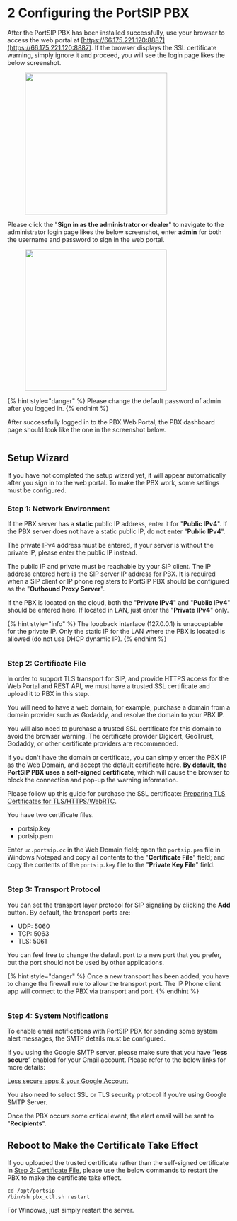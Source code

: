 # 2 Configuring the PortSIP PBX

After the PortSIP PBX has been installed successfully, use your browser to access the web portal at [https://66.175.221.120:8887](https://66.175.221.120:8887). If the browser displays the SSL certificate warning, simply ignore it and proceed, you will see the login page likes the below screenshot.

<figure><img src="../.gitbook/assets/login-1.png" alt="" width="321"><figcaption></figcaption></figure>

Please click the "**Sign in as the administrator or dealer**" to navigate to the administrator login page likes the below screenshot, enter **admin** for both the username and password to sign in the web portal.

<figure><img src="../.gitbook/assets/login-2.png" alt="" width="320"><figcaption></figcaption></figure>

{% hint style="danger" %}
Please change the default password of admin after you logged in.
{% endhint %}

After successfully logged in to the PBX Web Portal, the PBX dashboard page should look like the one in the screenshot below.

<figure><img src="../.gitbook/assets/pbx_admin_portal.png" alt=""><figcaption></figcaption></figure>

## Setup Wizard

If you have not completed the setup wizard yet, it will appear automatically after you sign in to the web portal. To make the PBX work, some settings must be configured.

### Step 1: Network Environment

If the PBX server has a **static** public IP address, enter it for "**Public IPv4**". If the PBX server does not have a static public IP, do not enter "**Public IPv4**".

The private IPv4 address must be entered, if your server is without the private IP, please enter the public IP instead.&#x20;

The public IP and private must be reachable by your SIP client. The IP address entered here is the SIP server IP address for PBX. It is required when a SIP client or IP phone registers to PortSIP PBX should be configured as the "**Outbound Proxy Server**".

If the PBX is located on the cloud, both the "**Private IPv4**" and  "**Public IPv4**" should be entered here. If located in LAN, just enter the "**Private IPv4**" only.

{% hint style="info" %}
The loopback interface (127.0.0.1) is unacceptable for the private IP. Only the static IP for the LAN where the PBX is located is allowed (do not use DHCP dynamic IP).&#x20;
{% endhint %}

<figure><img src="../.gitbook/assets/setup_wizard_1.png" alt=""><figcaption></figcaption></figure>

### Step 2: Certificate File

In order to support TLS transport for SIP, and provide HTTPS access for the Web Portal and REST API, we must have a trusted SSL certificate and upload it to PBX in this step.

You will need to have a web domain, for example, purchase a domain from a domain provider such as Godaddy, and resolve the domain to your PBX IP.

You will also need to purchase a trusted SSL certificate for this domain to avoid the browser warning. The certificate provider Digicert, GeoTrust, Godaddy, or other certificate providers are recommended.&#x20;

If you don't have the domain or certificate, you can simply enter the PBX IP as the Web Domain, and accept the default certificate here. **By default, the PortSIP PBX uses a self-signed certificate**, which will cause the browser to block the connection and pop-up the warning information.

Please follow up this guide for purchase the SSL certificate: [Preparing TLS Certificates for TLS/HTTPS/WebRTC](certificates-for-tls-https-webrtc/).

You have two certificate files.

* portsip.key
* portsip.pem

Enter `uc.portsip.cc` in the Web Domain field; open the `portsip.pem` file in Windows Notepad and copy all contents to the "**Certificate File**" field; and copy the contents of the `portsip.key` file to the "**Private Key File**" field.&#x20;

<figure><img src="../.gitbook/assets/setup_wizard_2.png" alt=""><figcaption></figcaption></figure>

### Step 3: Transport Protocol

You can set the transport layer protocol for SIP signaling by clicking the **Add** button. By default, the transport ports are:

* UDP: 5060
* TCP: 5063
* TLS: 5061

You can feel free to change the default port to a new port that you prefer, but the port should not be used by other applications.

{% hint style="danger" %}
Once a new transport has been added, you have to change the firewall rule to allow the transport port. The IP Phone client app will connect to the PBX via transport and port.
{% endhint %}

<figure><img src="../.gitbook/assets/setup_wizard_3.png" alt=""><figcaption></figcaption></figure>

### Step 4: System Notifications

To enable email notifications with PortSIP PBX for sending some system alert messages, the SMTP details must be configured.

If you using the Google SMTP server, please make sure that you have “**less secure**” enabled for your Gmail account. Please refer to the below links for more details:&#x20;

[Less secure apps & your Google Account ](https://support.google.com/accounts/answer/6010255?hl=en)

You also need to select SSL or TLS security protocol if you’re using Google SMTP Server.

Once the PBX occurs some critical event, the alert email will be sent to "**Recipients**".

## Reboot to Make the Certificate Take Effect

If you uploaded the trusted certificate rather than the self-signed certificate in [Step 2: Certificate File](2-configuring-the-portsip-pbx.md#step-2-certificate-file), please use the below commands to restart the PBX to make the certificate take effect.

```
cd /opt/portsip
/bin/sh pbx_ctl.sh restart
```

For Windows, just simply restart the server.


